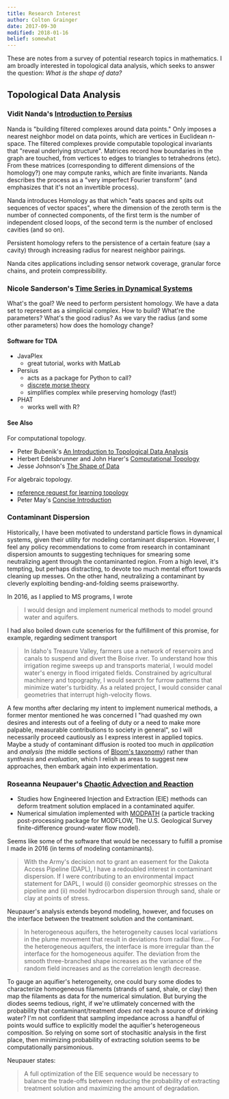 ```yaml
---
title: Research Interest
author: Colton Grainger
date: 2017-09-30
modified: 2018-01-16 
belief: somewhat
---
```


These are notes from a survey of potential research topics in mathematics. I am broadly interested in topological data analysis, which seeks to answer the question: *What is the shape of data?* 

## Topological Data Analysis

### Vidit Nanda's [Introduction to Persius](https://www.youtube.com/watch?v=JqajfI4-WnM)

Nanda is "building filtered complexes around data points." Only imposes a nearest neighbor model on data points, which are vertices in Euclidean n-space. The filtered complexes provide computable topological invariants that "reveal underlying structure". Matrices record how boundaries in the graph are touched, from vertices to edges to triangles to tetrahedrons (etc). From these matrices (corresponding to different dimensions of the homology?) one may compute ranks, which are finite invariants. Nanda describes the process as a "very imperfect Fourier transform" (and emphasizes that it's not an invertible process). 

Nanda introduces Homology as that which "eats spaces and spits out sequences of vector spaces", where the dimension of the zeroth term is the number of connected components, of the first term is the number of independent closed loops, of the second term is the number of enclosed cavities (and so on).

Persistent homology refers to the persistence of a certain feature (say a cavity) through increasing radius for nearest neighbor pairings. 

Nanda cites applications including sensor network coverage, granular force chains, and protein compressibility.

### Nicole Sanderson's [Time Series in Dynamical Systems](https://arxiv.org/abs/1708.09359)

What's the goal? We need to perform persistent homology. We have a data set to represent as a simplicial complex. How to build? What're the parameters? What's the good radius? As we vary the radius (and some other parameters) how does the homology change?

#### Software for TDA

- JavaPlex
	- great tutorial, works with MatLab
- Persius 
	- acts as a package for Python to call?
	- [discrete morse theory](https://en.wikipedia.org/wiki/Discrete_Morse_theory)
	- simplifies complex while preserving homology (fast!)
- PHAT
	- works well with R?

#### See Also

For computational topology.
- Peter Bubenik's [An Introduction to Topological Data Analysis](https://people.clas.ufl.edu/peterbubenik/files/abacus_1.pdf)
- Herbert Edelsbrunner and John Harer's [Computational Topology](http://www.ee.oulu.fi/research/imag/courses/Vaccarino/Edels_Book.pdf)
- Jesse Johnson's [The Shape of Data](https://shapeofdata.wordpress.com/introduction/)

For algebraic topology.
- [reference request for learning topology](https://mathoverflow.net/questions/8445/learning-topology/8571#8571)
- Peter May's [Concise Introduction](http://www.math.uchicago.edu/~may/CONCISE/ConciseRevised.pdf)

### Contaminant Dispersion

Historically, I have been motivated to understand particle flows in dynamical systems, given their utility for modeling contaminant dispersion. However, I feel any policy recommendations to come from research in contaminant dispersion amounts to suggesting techniques for smearing some neutralizing agent through the contaminanted region. From a high level, it's tempting, but perhaps distracting, to devote too much mental effort towards cleaning up messes. On the other hand, neutralizing a contaminant by cleverly exploiting bending-and-folding seems praiseworthy.

In 2016, as I applied to MS programs, I wrote
> I would design and implement numerical methods to model ground water and aquifers.

I had also boiled down cute scenerios for the fulfillment of this promise, for example, regarding sediment transport
> In Idaho's Treasure Valley, farmers use a network of reservoirs and canals to suspend and divert the Boise river. To understand how this irrigation regime sweeps up and transports material, I would model water's energy in flood irrigated fields. Constrained by agricultural machinery and topography, I would search for furrow patterns that minimize water's turbidity. As a related project, I would consider canal geometries that interrupt high-velocity flows.

A few months after declaring my intent to implement numerical methods, a former mentor mentioned he was concerned I "had quashed my own desires and interests out of a feeling of duty or a need to make more palpable, measurable contributions to society in general", so I will necessarily proceed cautiously as I express interest in applied topics. Maybe a study of contaminant diffusion is rooted too much in *application* and *analysis* (the middle sections of [Bloom's taxonomy](https://upload.wikimedia.org/wikipedia/commons/2/24/Blooms_rose.svg)) rather than *synthesis* and *evaluation*, which I relish as areas to suggest new approaches, then embark again into experimentation.

### Roseanna Neupauer's [Chaotic Advection and Reaction](http://onlinelibrary.wiley.com/doi/10.1002/2013WR014057/full)

- Studies how Engineered Injection and Extraction (EIE) methods can deform treatment solution emplaced in a contaminated aquifer. 
- Numerical simulation implemented with [MODPATH](https://pubs.usgs.gov/of/1994/0464/report.pdf) (a particle tracking post-processing package for MODFLOW, The U.S. Geological Survey finite-difference ground-water flow model). 

Seems like some of the software that would be necessary to fulfill a promise I made in 2016 (in terms of modeling contaminants).
> With the Army's decision not to grant an easement for the Dakota Access Pipeline (DAPL), I have a redoubled interest in contaminant dispersion. If I were contributing to an environmental impact statement for DAPL, I would (i) consider geomorphic stresses on the pipeline and (ii) model hydrocarbon dispersion through sand, shale or clay at points of stress. 

Neupauer's analysis extends beyond modeling, however, and focuses on the interface between the treatment solution and the contaminant. 
> In heterogeneous aquifers, the heterogeneity causes local variations in the plume movement that result in deviations from radial flow.... For the heterogeneous aquifers, the interface is more irregular than the interface for the homogeneous aquifer. The deviation from the smooth three-branched shape increases as the variance of the random field increases and as the correlation length decrease.

To gauge an aquifier's heterogeneity, one could bury some diodes to characterize homogeneous filaments (strands of sand, shale, or clay) then map the filaments as data for the numerical simulation. But burying the diodes seems tedious, right, if we're utlimately concerned with the probability that contaminant/treatment *does not* reach a source of drinking water? I'm not confident that sampling impedance across a handful of points would suffice to explicitly model the aquifier's heterogeneous composition. So relying on some sort of stochasitic analysis in the first place, then minimizing probability of extracting solution seems to be computationally parsimonious. 

Neupauer states:
>  A full optimization of the EIE sequence would be necessary to balance the trade-offs between reducing the probability of extracting treatment solution and maximizing the amount of degradation.
